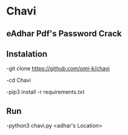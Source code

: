 # Chavi

## eAdhar Pdf's Password Crack

## Instalation
-git clone https://github.com/omi-k/chavi
	  
-cd Chavi 
  
-pip3 install -r requirements.txt

## Run

-python3 chavi.py <adhar's Location> 


